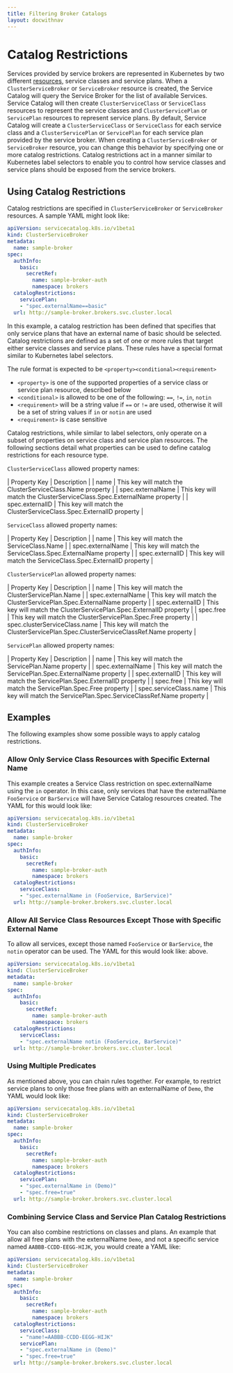 ```yaml
---
title: Filtering Broker Catalogs
layout: docwithnav
---
```


# Catalog Restrictions

Services provided by service brokers are represented in Kubernetes by two 
different [resources](resources.md), service classes and service plans. When a 
`ClusterServiceBroker` or `ServiceBroker` resource is created, the Service 
Catalog will query the Service Broker for the list of available Services. 
Service Catalog will then create `ClusterServiceClass` or `ServiceClass` 
resources to represent the service classes and `ClusterServicePlan` or 
`ServicePlan` resources to represent service plans. By default, Service Catalog
will create a `ClusterServiceClass` or `ServiceClass` for each service class 
and a `ClusterServicePlan` or `ServicePlan` for each service plan 
provided by the service broker. When creating a `ClusterServiceBroker` or 
`ServiceBroker` resource, you can change this behavior by specifying one or 
more catalog restrictions. Catalog restrictions act in a manner similar to 
Kubernetes label selectors to enable you to control how service classes and 
service plans should be exposed from the service brokers.

## Using Catalog Restrictions

Catalog restrictions are specified in `ClusterServiceBroker` or `ServiceBroker`
 resources. A sample YAML might look like:

```yaml
apiVersion: servicecatalog.k8s.io/v1beta1
kind: ClusterServiceBroker
metadata:
  name: sample-broker
spec:
  authInfo:
    basic:
      secretRef:
        name: sample-broker-auth
        namespace: brokers
  catalogRestrictions:
    servicePlan:
    - "spec.externalName==basic"
  url: http://sample-broker.brokers.svc.cluster.local
```

In this example, a catalog restriction has been defined that specifies that 
only service plans that have an external name of basic should be selected. 
Catalog restrictions are defined as a set of one or more rules that target 
either service classes and service plans. These rules have a special format
 similar to Kubernetes label selectors. 

The rule format is expected to be `<property><conditional><requirement>`

* `<property>` is one of the supported properties of a service class or service plan resource, described below
* `<conditional>` is allowed to be one of the following: `==`, `!=`, `in`, `notin`
* `<requirement>` will be a string value if `==` or `!=` are used, otherwise it will be a set of string values if `in` or `notin` are used
* `<requirement>` is case sensitive

Catalog restrictions, while similar to label selectors, only operate on a 
subset of properties on service class and service plan resources. The following
 sections detail what properties can be used to define catalog restrictions for
  each resource type.  

`ClusterServiceClass` allowed property names:

| Property Key    | Description    |
| name |  This key will match the ClusterServiceClass.Name property |
| spec.externalName | This key will match the ClusterServiceClass.Spec.ExternalName property |
| spec.externalID | This key will match the ClusterServiceClass.Spec.ExternalID property |

`ServiceClass` allowed property names:

| Property Key    | Description    |
| name |  This key will match the ServiceClass.Name |
| spec.externalName | This key will match the ServiceClass.Spec.ExternalName property |
| spec.externalID | This key will match the ServiceClass.Spec.ExternalID property |

`ClusterServicePlan` allowed property names:

| Property Key    | Description    |
| name | This key will match the ClusterServicePlan.Name |
| spec.externalName | This key will match the ClusterServicePlan.Spec.ExternalName property |
| spec.externalID | This key will match the ClusterServicePlan.Spec.ExternalID property |
| spec.free | This key will match the ClusterServicePlan.Spec.Free property |
| spec.clusterServiceClass.name | This key will match the ClusterServicePlan.Spec.ClusterServiceClassRef.Name property |

`ServicePlan` allowed property names:

| Property Key    | Description    |
| name | This key will match the ServicePlan.Name property |
| spec.externalName | This key will match the ServicePlan.Spec.ExternalName property |
| spec.externalID | This key will match the ServicePlan.Spec.ExternalID property |
| spec.free | This key will match the ServicePlan.Spec.Free property |
| spec.serviceClass.name | This key will match the ServicePlan.Spec.ServiceClassRef.Name property |

## Examples

The following examples show some possible ways to apply catalog restrictions.

### Allow Only Service Class Resources with Specific External Name

This example creates a Service Class restriction on spec.externalName using the
 `in` operator. In this case, only services that have the externalName 
 `FooService` or `BarService` will have Service Catalog resources created. 
 The YAML for this would look like:

```yaml
apiVersion: servicecatalog.k8s.io/v1beta1
kind: ClusterServiceBroker
metadata:
  name: sample-broker
spec:
  authInfo:
    basic:
      secretRef:
        name: sample-broker-auth
        namespace: brokers
  catalogRestrictions:
    serviceClass:
    - "spec.externalName in (FooService, BarService)"
  url: http://sample-broker.brokers.svc.cluster.local
```

### Allow All Service Class Resources Except Those with Specific External Name

 To allow all services, except those named `FooService` or `BarService`, 
 the `notin` operator can be used. The YAML for this would look like:
 above.

```yaml
apiVersion: servicecatalog.k8s.io/v1beta1
kind: ClusterServiceBroker
metadata:
  name: sample-broker
spec:
  authInfo:
    basic:
      secretRef:
        name: sample-broker-auth
        namespace: brokers
  catalogRestrictions:
    serviceClass:
    - "spec.externalName notin (FooService, BarService)"
  url: http://sample-broker.brokers.svc.cluster.local
```

### Using Multiple Predicates

As mentioned above, you can chain rules together. For example,
to restrict service plans to only those free plans with an externalName of 
`Demo`, the YAML would look like:

```yaml
apiVersion: servicecatalog.k8s.io/v1beta1
kind: ClusterServiceBroker
metadata:
  name: sample-broker
spec:
  authInfo:
    basic:
      secretRef:
        name: sample-broker-auth
        namespace: brokers
  catalogRestrictions:
    servicePlan:
    - "spec.externalName in (Demo)"
    - "spec.free=true"
  url: http://sample-broker.brokers.svc.cluster.local
```

### Combining Service Class and Service Plan Catalog Restrictions

You can also combine restrictions on classes and plans. An example that 
allow all free plans with the externalName `Demo`, and not a specific service
 named `AABBB-CCDD-EEGG-HIJK`, you would create a YAML like:

```yaml
apiVersion: servicecatalog.k8s.io/v1beta1
kind: ClusterServiceBroker
metadata:
  name: sample-broker
spec:
  authInfo:
    basic:
      secretRef:
        name: sample-broker-auth
        namespace: brokers
  catalogRestrictions:
    serviceClass:
    - "name!=AABBB-CCDD-EEGG-HIJK"
    servicePlan:
    - "spec.externalName in (Demo)"
    - "spec.free=true"
  url: http://sample-broker.brokers.svc.cluster.local
```